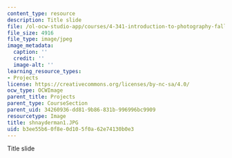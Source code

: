 ```yaml
---
content_type: resource
description: Title slide
file: /ol-ocw-studio-app/courses/4-341-introduction-to-photography-fall-2002/b3ee55b60f8e0d105f0a62e74130b0e3_shnayderman1.JPG
file_size: 4916
file_type: image/jpeg
image_metadata:
  caption: ''
  credit: ''
  image-alt: ''
learning_resource_types:
- Projects
license: https://creativecommons.org/licenses/by-nc-sa/4.0/
ocw_type: OCWImage
parent_title: Projects
parent_type: CourseSection
parent_uid: 34260936-dd81-9b86-831b-996996bc9909
resourcetype: Image
title: shnayderman1.JPG
uid: b3ee55b6-0f8e-0d10-5f0a-62e74130b0e3
---
```

Title slide